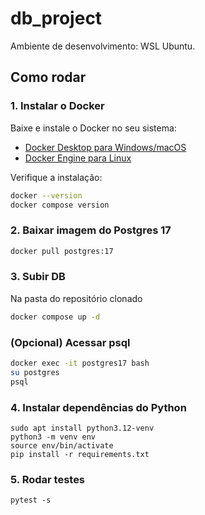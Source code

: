 # db_project
Ambiente de desenvolvimento: WSL Ubuntu. 
## Como rodar

### 1. Instalar o Docker
Baixe e instale o Docker no seu sistema:

- [Docker Desktop para Windows/macOS](https://www.docker.com/products/docker-desktop)
- [Docker Engine para Linux](https://docs.docker.com/engine/install/)

Verifique a instalação:
```bash
docker --version
docker compose version
```

### 2. Baixar imagem do Postgres 17
```bash
docker pull postgres:17
```

### 3. Subir DB
Na pasta do repositório clonado 
``` bash
docker compose up -d
``` 

### (Opcional) Acessar psql
```bash 
docker exec -it postgres17 bash
su postgres
psql
```

### 4. Instalar dependências do Python

```
sudo apt install python3.12-venv
python3 -m venv env
source env/bin/activate
pip install -r requirements.txt
```

### 5. Rodar testes

```
pytest -s
```